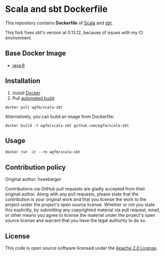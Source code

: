 # Scala and sbt Dockerfile

This repository contains **Dockerfile** of [Scala](http://www.scala-lang.org)
and [sbt](http://www.scala-sbt.org).

This fork fixes sbt's version at 0.13.12, because of issues with my CI
environment.


## Base Docker Image ##

* [java:8](https://registry.hub.docker.com/_/java/)


## Installation ##

1. Install [Docker](https://www.docker.com)
2. Pull [automated build](https://hub.docker.com/r/wgfm/scala-sbt/):
```
docker pull wgfm/scala-sbt
```
Alternatively, you can build an image from Dockerfile:
```
docker build -t wgfm/scala-sbt github.com/wgfm/scala-sbt
```


## Usage ##

```
docker run -it --rm wgfm/scala-sbt
```


## Contribution policy ##

Original author: hseeberger

Contributions via GitHub pull requests are gladly accepted from their original
author. Along with any pull requests, please state that the contribution is your
original work and that you license the work to the project under the project's
open source license. Whether or not you state this explicitly, by submitting any
copyrighted material via pull request, email, or other means you agree to
license the material under the project's open source license and warrant that
you have the legal authority to do so.


## License ##

This code is open source software licensed under the
[Apache 2.0 License]("http://www.apache.org/licenses/LICENSE-2.0.html").
